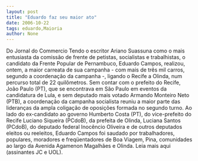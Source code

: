 ```yaml
---
layout: post
title: "Eduardo faz seu maior ato"
date: 2006-10-22
tags: eduardo,Maioria
author: None
---
```

Do Jornal do Commercio
Tendo o escritor Ariano Suassuna como o mais entusiasta da comissão de frente de petistas, socialistas e trabalhistas, o candidato da Frente Popular de Pernambuco, Eduardo Campos, realizou, ontem, a maior carreata de sua campanha - com mais de três mil carros, segundo a coordenação da campanha -, ligando o Recife a Olinda, num percurso total de 22 quilômetros. 
Sem contar com o prefeito do Recife, João Paulo (PT), que se encontrava em São Paulo em eventos da candidatura de Lula, e sem deputado mais votado Armando Monteiro Neto (PTB), a coordenação da campanha socialista reuniu a maior parte das lideranças da ampla coligação de oposições formada no segundo turno. 
Ao lado do ex-candidato ao governo Humberto Costa (PT), do vice-prefeito do Recife Luciano Siqueira (PCdoB), da prefeita de Olinda, Luciana Santos (PCdoB), do deputado federal Inocêncio Oliveira e de outros deputados eleitos ou reeleitos, Eduardo Campos foi saudado por trabalhadores, populares, moradores e freqüentadores de Boa Viagem, Pina, comunidades ao largo da Avenida Agamenon Magalhães e Olinda. 
Leia mais aqui (assinantes JC e UOL). 